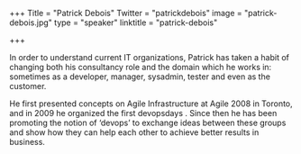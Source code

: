 +++
Title = "Patrick Debois"
Twitter = "patrickdebois"
image = "patrick-debois.jpg"
type = "speaker"
linktitle = "patrick-debois"

+++

In order to understand current IT organizations, Patrick has taken a habit of changing both his consultancy role and the domain which he works in: sometimes as a developer, manager, sysadmin, tester and even as the customer.

He first presented concepts on Agile Infrastructure at Agile 2008 in Toronto, and in 2009 he organized the first devopsdays . Since then he has been promoting the notion of ‘devops’ to exchange ideas between these groups and show how they can help each other to achieve better results in business.
